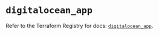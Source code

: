 # `digitalocean_app`

Refer to the Terraform Registry for docs: [`digitalocean_app`](https://registry.terraform.io/providers/digitalocean/digitalocean/2.34.1/docs/resources/app).

